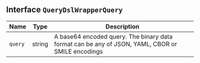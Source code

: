 ## Interface `QueryDslWrapperQuery`

| Name | Type | Description |
| - | - | - |
| `query` | string | A base64 encoded query. The binary data format can be any of JSON, YAML, CBOR or SMILE encodings |
